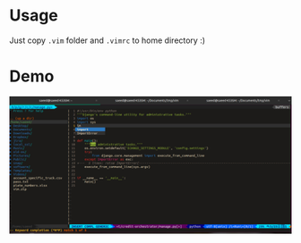
# Usage 
Just copy `.vim` folder and `.vimrc` to home directory :)

# Demo

![vim demo](assets/demo.png)

